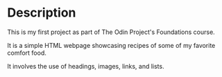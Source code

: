 # Description
<p> This is my first project as part of The Odin Project's Foundations course. </p>
<p> It is a simple HTML webpage showcasing recipes of some of my favorite comfort food. </p>
<p> It involves the use of headings, images, links, and lists. </p>
